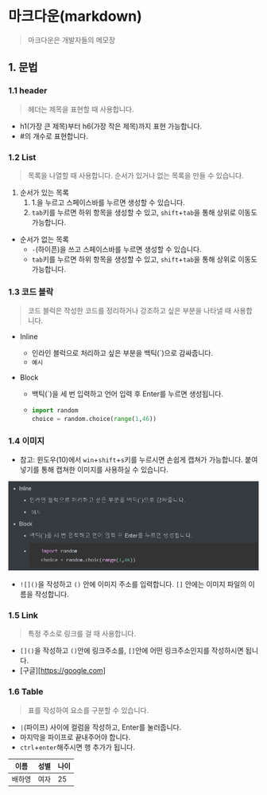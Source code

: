 # 마크다운(markdown)

> 마크다운은 개발자들의 메모장

## 1. 문법

### 1.1 header

> 헤더는 제목을 표현할 때 사용합니다.

- h1(가장 큰 제목)부터 h6(가장 작은 제목)까지 표현 가능합니다.
- #의 개수로 표현합니다.

### 1.2 List

> 목록을 나열할 때 사용합니다. 순서가 있거나 없는 목록을 만들 수 있습니다.

1. 순서가 있는 목록
   1. 1.을 누르고 스페이스바를 누르면 생성할 수 있습니다.
   2. `tab`키를 누르면 하위 항목을 생성할 수 있고, `shift`+`tab`을 통해 상위로 이동도 가능합니다.

- 순서가 없는 목록
  -  `-`(하이픈)을 쓰고 스페이스바를 누르면 생성할 수 있습니다.
  - `tab`키를 누르면 하위 항목을 생성할 수 있고, `shift`+`tab`을 통해 상위로 이동도 가능합니다.

### 1.3 코드 블락

> 코드 블럭은 작성한 코드를 정리하거나 강조하고 싶은 부분을 나타낼 때 사용합니다.

- Inline

  - 인라인 블럭으로 처리하고 싶은 부분을 백틱(`)으로 감싸줍니다.
  - `예시`

- Block

  - 백틱(`)을 세 번 입력하고 언어 입력 후 Enter를 누르면 생성됩니다.

  - ```python
    import random
    choice = random.choice(range(1,46))
    ```

### 1.4 이미지

- 참고: 윈도우(10)에서 `win`+`shift`+`s`키를 누르시면 손쉽게 캡쳐가 가능합니다. 붙여넣기를 통해 캡쳐한 이미지를 사용하실 수 있습니다.

![image-20200717112259031](markdown.assets/image-20200717112259031.png)

- `![]()`을 작성하고 `()` 안에 이미지 주소를 입력합니다. `[]` 안에는 이미지 파일의 이름을 작성합니다.

### 1.5 Link

> 특정 주소로 링크를 걸 때 사용합니다.

- `[]()`을 작성하고 `()`안에 링크주소를, `[]`안에 어떤 링크주소인지를 작성하시면 됩니다.
- [구글][https://google.com]

### 1.6 Table

> 표를 작성하여 요소를 구분할 수 있습니다.

- `|`(파이프) 사이에 컬럼을 작성하고, Enter를 눌러줍니다.
- 마지막을 파이프로 끝내주어야 합니다.
- `ctrl`+`enter`해주시면 행 추가가 됩니다.

| 이름   | 성별 | 나이 |
| ------ | ---- | ---- |
| 배하영 | 여자 | 25   |

